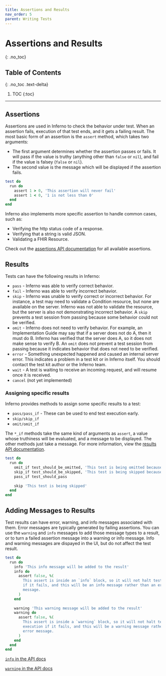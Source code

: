 ```yaml
---
title: Assertions and Results
nav_order: 5
parent: Writing Tests
---
```

# Assertions and Results
{: .no_toc}

## Table of Contents
{: .no_toc .text-delta}

1. TOC
{:toc}
---
## Assertions
Assertions are used in Inferno to check the behavior under test. When an
assertion fails, execution of that test ends, and it gets a failing result. The
most basic form of an assertion is the `assert` method, which takes two
arguments:
- The first argument determines whether the assertion passes or fails. It will
  pass if the value is truthy (anything other than `false` or `nil`), and fail
  if the value is falsey (`false` or `nil`).
- The second value is the message which will be displayed if the assertion
  fails.
 
```ruby
test do
  run do
    assert 1 > 0, 'This assertion will never fail'
    assert 1 < 0, '1 is not less than 0'
  end
end
```
Inferno also implements more specific assertion to handle common cases, such as:
- Verifying the http status code of a response.
- Verifying that a string is valid JSON.
- Validating a FHIR Resource.

Check out the [assertions API documentation](/docs/Inferno/DSL/Assertions.html)
for all available assertions.

## Results
Tests can have the following results in Inferno:
- `pass` - Inferno was able to verify correct behavior.
- `fail` - Inferno was able to verify incorrect behavior.
- `skip` - Inferno was unable to verify correct or incorrect behavior. For
  instance, a test may need to validate a Condition resource, but none are
  available on the server. Inferno was not able to validate the resource, but
  the server is also not demonstrating incorrect behavior. A `skip` prevents a
  test session from passing because some behavior could not be verified.
- `omit` - Inferno does not need to verify behavior. For example, an
  Implementation Guide may say that if a server does not do A, then it must do
  B. Inferno has verified that the server does A, so it does not make sense to
  verify B. An `omit` does not prevent a test session from passing because it
  indicates behavior that does not need to be verified.
- `error` - Something unexpected happened and caused an internal server error.
  This indicates a problem in a test kit or in Inferno itself. You should
  contact the test kit author or the Inferno team.
- `wait` - A test is waiting to receive an incoming request, and will resume
  once it is received.
- `cancel` (not yet implemented)

### Assigning specific results
Inferno provides methods to assign some specific results to a test:
- `pass/pass_if` - These can be used to end test execution early.
- `skip/skip_if`
- `omit/omit_if`

The `*_if` methods take the same kind of arguments as `assert`, a value whose
truthiness will be evaluated, and a message to be displayed. The other methods
just take a message. For more information, view the [results API
documentation](/docs/Inferno/DSL/Results.html).

```ruby
test do
  run do
    omit_if test_should_be_omitted, 'This test is being omitted because...'
    skip_if test_should_be_skipped, 'This test is being skipped because...'
    pass_if test_should_pass
    
    skip 'This test is being skipped'
  end
end
```

## Adding Messages to Results
Test results can have error, warning, and info messages associated with them.
Error messages are typically generated by failing assertions. You can use the
`warning` and `info` messages to add those message types to a result, or to turn
a failed assertion message into a warning or info message. Info and warning
messages are dispayed in the UI, but do not affect the test result.

```ruby
test do
  run do
    info 'This info message will be added to the result'
    info do
      assert false, %(
        This assert is inside an `info` block, so it will not halt test execution
        if it fails, and this will be an info message rather than an error
        message.
      )
    end
    
    warning 'This warning message will be added to the result'
    warning do
      assert false, %(
        This assert is inside a `warning` block, so it will not halt test
        execution if it fails, and this will be a warning message rather than an
        error message.
      )
    end
  end
end
```
[`info` in the API docs](/docs/Inferno/Entities/Test.html#info-instance_method)

[`warning` in the API docs](/docs/Inferno/Entities/Test.html#warning-instance_method)
